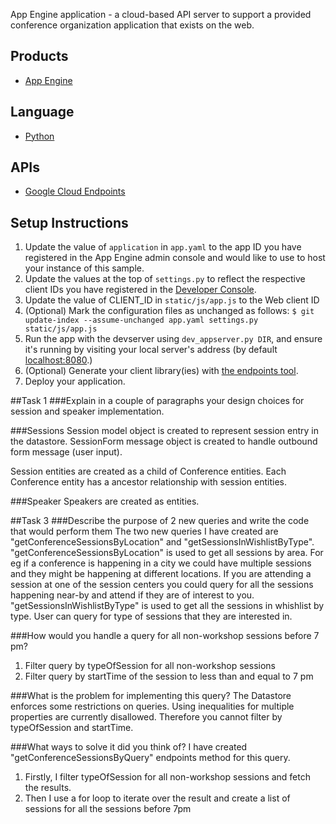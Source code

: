 App Engine application - a cloud-based API server to support a provided conference organization application that exists on the web.

## Products
- [App Engine][1]

## Language
- [Python][2]

## APIs
- [Google Cloud Endpoints][3]

## Setup Instructions
1. Update the value of `application` in `app.yaml` to the app ID you
   have registered in the App Engine admin console and would like to use to host
   your instance of this sample.
1. Update the values at the top of `settings.py` to
   reflect the respective client IDs you have registered in the
   [Developer Console][4].
1. Update the value of CLIENT_ID in `static/js/app.js` to the Web client ID
1. (Optional) Mark the configuration files as unchanged as follows:
   `$ git update-index --assume-unchanged app.yaml settings.py static/js/app.js`
1. Run the app with the devserver using `dev_appserver.py DIR`, and ensure it's running by visiting your local server's address (by default [localhost:8080][5].)
1. (Optional) Generate your client library(ies) with [the endpoints tool][6].
1. Deploy your application.

##Task 1
###Explain in a couple of paragraphs your design choices for session and speaker implementation.

###Sessions
Session model object is created to represent session entry in the datastore.
SessionForm message object is created to handle outbound form message (user input).

Session entities are created as a child of Conference entities. Each Conference
entity has a ancestor relationship with session entities.

###Speaker
Speakers are created as entities.

##Task 3
###Describe the purpose of 2 new queries and write the code that would perform them
The two new queries I have created are "getConferenceSessionsByLocation" and
"getSessionsInWishlistByType". "getConferenceSessionsByLocation" is used to
get all sessions by area. For eg if a conference is happening in a city we
could have multiple sessions and they might be happening at different
locations. If you are attending a session at one of the session centers you
could query for all the sessions happening near-by and attend if they are
of interest to you. "getSessionsInWishlistByType" is used to get all the
sessions in whishlist by type. User can query for type of sessions that
they are interested in.

###How would you handle a query for all non-workshop sessions before 7 pm?
1. Filter query by typeOfSession for all non-workshop sessions
2. Filter query by startTime of the session to less than and equal to 7 pm

###What is the problem for implementing this query?
The Datastore enforces some restrictions on queries. Using inequalities for
multiple properties are currently disallowed. Therefore you cannot filter
by typeOfSession and startTime.

###What ways to solve it did you think of?
I have created "getConferenceSessionsByQuery" endpoints method for this query.

1. Firstly, I filter typeOfSession for all non-workshop sessions and fetch
the results.
2. Then I use a for loop to iterate over the result and create a list of
sessions for all the sessions before 7pm

[1]: https://developers.google.com/appengine
[2]: http://python.org
[3]: https://developers.google.com/appengine/docs/python/endpoints/
[4]: https://console.developers.google.com/
[5]: https://localhost:8080/
[6]: https://developers.google.com/appengine/docs/python/endpoints/endpoints_tool
